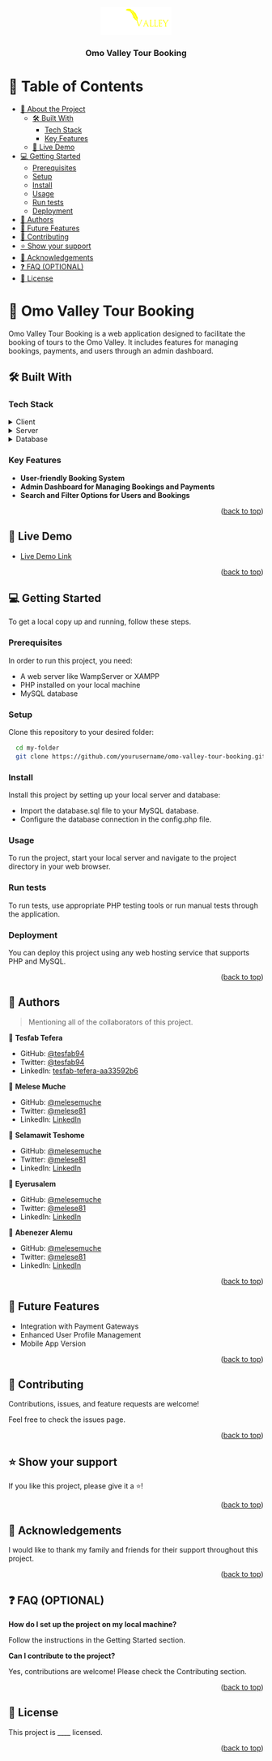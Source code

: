<a name="readme-top"></a>

<div align="center">
  <img src="omovalleylogo.png" alt="logo" width="140" height="auto" />
  <br/>

  <h3><b>Omo Valley Tour Booking</b></h3>

</div>

<!-- TABLE OF CONTENTS -->

# 📗 Table of Contents

- [📖 About the Project](#about-project)
  - [🛠 Built With](#built-with)
    - [Tech Stack](#tech-stack)
    - [Key Features](#key-features)
  - [🚀 Live Demo](#live-demo)
- [💻 Getting Started](#getting-started)
  - [Prerequisites](#prerequisites)
  - [Setup](#setup)
  - [Install](#install)
  - [Usage](#usage)
  - [Run tests](#run-tests)
  - [Deployment](#deployment)
- [👥 Authors](#authors)
- [🔭 Future Features](#future-features)
- [🤝 Contributing](#contributing)
- [⭐️ Show your support](#support)
- [🙏 Acknowledgements](#acknowledgements)
- [❓ FAQ (OPTIONAL)](#faq)
- [📝 License](#license)

<!-- PROJECT DESCRIPTION -->

# 📖 Omo Valley Tour Booking <a name="about-project"></a>

Omo Valley Tour Booking is a web application designed to facilitate the booking of tours to the Omo Valley. It includes features for managing bookings, payments, and users through an admin dashboard.

## 🛠 Built With <a name="built-with"></a>

### Tech Stack <a name="tech-stack"></a>

<details>
  <summary>Client</summary>
  <ul>
    <li><a href="https://developer.mozilla.org/en-US/docs/Web/HTML">HTML</a></li>
    <li><a href="https://developer.mozilla.org/en-US/docs/Web/CSS">CSS</a></li>
    <li><a href="https://developer.mozilla.org/en-US/docs/Web/JavaScript">JavaScript</a></li>
  </ul>
</details>

<details>
  <summary>Server</summary>
  <ul>
    <li><a href="https://www.php.net/">PHP</a></li>
  </ul>
</details>

<details>
  <summary>Database</summary>
  <ul>
    <li><a href="https://www.mysql.com/">MySQL</a></li>
  </ul>
</details>

<!-- Features -->

### Key Features <a name="key-features"></a>

- **User-friendly Booking System**
- **Admin Dashboard for Managing Bookings and Payments**
- **Search and Filter Options for Users and Bookings**

<p align="right">(<a href="#readme-top">back to top</a>)</p>

<!-- LIVE DEMO -->

## 🚀 Live Demo <a name="live-demo"></a>

- [Live Demo Link](https://omovalleytourbooking.com)

<p align="right">(<a href="#readme-top">back to top</a>)</p>

<!-- GETTING STARTED -->

## 💻 Getting Started <a name="getting-started"></a>

To get a local copy up and running, follow these steps.

### Prerequisites

In order to run this project, you need:

- A web server like WampServer or XAMPP
- PHP installed on your local machine
- MySQL database

### Setup

Clone this repository to your desired folder:

```sh
  cd my-folder
  git clone https://github.com/yourusername/omo-valley-tour-booking.git
```
### Install
Install this project by setting up your local server and database:

- Import the database.sql file to your MySQL database.
- Configure the database connection in the config.php file.
### Usage
To run the project, start your local server and navigate to the project directory in your web browser.

### Run tests
To run tests, use appropriate PHP testing tools or run manual tests through the application.

### Deployment
You can deploy this project using any web hosting service that supports PHP and MySQL.

<p align="right">(<a href="#readme-top">back to top</a>)</p>
<!-- AUTHORS -->

## 👥 Authors <a name="authors"></a>

> Mentioning all of the collaborators of this project.

👤 **Tesfab Tefera**

- GitHub: [@tesfab94](https://github.com/githubhandle)
- Twitter: [@tesfab94](https://twitter.com/twitterhandle)
- LinkedIn: [tesfab-tefera-aa33592b6](https://linkedin.com/in/linkedinhandle)

👤 **Melese Muche**

- GitHub: [@melesemuche](https://github.com/githubhandle)
- Twitter: [@melese81](https://twitter.com/twitterhandle)
- LinkedIn: [LinkedIn](https://linkedin.com/in/linkedinhandle)
  
👤 **Selamawit Teshome**

- GitHub: [@melesemuche](https://github.com/githubhandle)
- Twitter: [@melese81](https://twitter.com/twitterhandle)
- LinkedIn: [LinkedIn](https://linkedin.com/in/linkedinhandle)
 
👤 **Eyerusalem**

- GitHub: [@melesemuche](https://github.com/githubhandle)
- Twitter: [@melese81](https://twitter.com/twitterhandle)
- LinkedIn: [LinkedIn](https://linkedin.com/in/linkedinhandle)

👤 **Abenezer Alemu**

- GitHub: [@melesemuche](https://github.com/githubhandle)
- Twitter: [@melese81](https://twitter.com/twitterhandle)
- LinkedIn: [LinkedIn](https://linkedin.com/in/linkedinhandle)
<p align="right">(<a href="#readme-top">back to top</a>)</p>
<!-- FUTURE FEATURES -->

## 🔭 Future Features <a name="future-features"></a>

- Integration with Payment Gateways
- Enhanced User Profile Management
- Mobile App Version

<p align="right">(<a href="#readme-top">back to top</a>)</p>
<!-- CONTRIBUTING -->

## 🤝 Contributing <a name="contributing"></a>

Contributions, issues, and feature requests are welcome!

Feel free to check the issues page.
<p align="right">(<a href="#readme-top">back to top</a>)</p>
<!-- SUPPORT -->

## ⭐️ Show your support <a name="support"></a>
If you like this project, please give it a ⭐️!
<p align="right">(<a href="#readme-top">back to top</a>)</p>
<!-- ACKNOWLEDGEMENTS -->

## 🙏 Acknowledgements <a name="acknowledgements"></a>
I would like to thank my family and friends for their support throughout this project.

<p align="right">(<a href="#readme-top">back to top</a>)</p>
<!-- FAQ (optional) -->

## ❓ FAQ (OPTIONAL) <a name="faq"></a>
**How do I set up the project on my local machine?**

Follow the instructions in the Getting Started section.

**Can I contribute to the project?**

Yes, contributions are welcome! Please check the Contributing section.
<p align="right">(<a href="#readme-top">back to top</a>)</p>
<!-- LICENSE -->

## 📝 License <a name="license"></a>
This project is ____ licensed.

<p align="right">(<a href="#readme-top">back to top</a>)</p>
